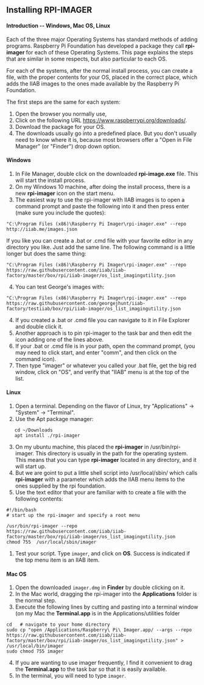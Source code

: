 ## Installing RPI-IMAGER
#### Introduction -- Windows, Mac OS, Linux
Each of the three major Operating Systems has standard methods of adding programs. Raspberry Pi Foundation has developed a package they call **rpi-imager** for each of these Operating Systems. This page explains the steps that are similar in some respects, but also particular to each OS.

For each of the systems, after the normal install process, you can create a file, with the proper contents for your OS, placed in the correct place, which adds the IIAB images to the ones made available by the Raspberry Pi Foundation.

The first steps are the same for each system:
   
1. Open the browser you normally use,
1. Click on the following URL https://www.raspberrypi.org/downloads/.
1. Download the package for your OS.
1. The downloads usually go into a predefined place. But you don't usually need to know where it is, because most browsers offer a "Open in File Manager" (or "Finder") drop down option.
 
#### Windows

1. In File Manager, double click on the downloaded **rpi-image.exe** file. This will start the install process.
1. On my Windows 10 machine, after doing the install process, there is a new **rpi-imager** icon on the start menu. 
1. The easiest way to use the rpi-imager with IIAB images is to open a command prompt and paste the following into it and then press enter (make sure you include the quotes):
```
"C:\Program Files (x86)\Raspberry Pi Imager\rpi-imager.exe" --repo http://iiab.me/images.json
```
If you like you can create a .bat or .cmd file with your favorite editor in any directory you like. Just add the same line.
The following command is a little longer but does the same thing:
```
"C:\Program Files (x86)\Raspberry Pi Imager\rpi-imager.exe" --repo https://raw.githubusercontent.com/iiab/iiab-factory/master/box/rpi/iiab-imager/os_list_imagingutility.json
```

4. You can test George's images with:
```
"C:\Program Files (x86)\Raspberry Pi Imager\rpi-imager.exe" --repo https://raw.githubusercontent.com/georgejhunt/iiab-factory/testiiab/box/rpi/iiab-imager/os_list_imagingutility.json
```

4. If you created a .bat or .cmd file you can navigate to it in File Explorer and double click it.
4. Another approach is to pin rpi-imager to the task bar and then edit the icon adding one of the lines above.
4. If your .bat or .cmd file is in your path, open the command prompt, (you may need to click start, and enter "comm", and then click on the command icon).
4. Then type "imager" or whatever you called your .bat file, get the big red window, click on "OS", and verify that "IIAB" menu is at the top of the list.

#### Linux
 
 1. Open a terminal. Depending on the flavor of Linux, try "Applications" -> "System" -> "Terminal".
 2. Use the Apt package manager:
 ``` 
    cd ~/Downloads
    apt install ./rpi-imager
 ```
 3. On my ubuntu machine, this placed the **rpi-imager** in /usr/bin/rpi-imager. This directory is usually in the path for the operating system. This means that you can type **rpi-imager** located in any directory, and it will start up.
 4. But we are goint to put a little shell script into /usr/local/sbin/ which calls **rpi-imager** with a parameter which adds the IIAB menu items to the ones supplied by the rpi foundation.
 4. Use the text editor that your are familiar with to create a file with the following contents:
 ```
#!/bin/bash
# start up the rpi-imager and specify a root menu

 /usr/bin/rpi-imager --repo https://raw.githubusercontent.com/iiab/iiab-factory/master/box/rpi/iiab-imager/os_list_imagingutility.json
chmod 755  /usr/local/sbin/imager
```
1. Test your script. Type ```imager```, and click on **OS**. Success is indicated if the top menu item is an IIAB item.

#### Mac OS

1. Open the downloaded ```imager.dmg``` in **Finder** by double clicking on it.
1. In the Mac world, dragging the rpi-imager into the **Applications** folder is the normal step.
1. Execute the following lines by cutting and pasting into a terminal window (on my Mac the **Terminal.app** is in the Applications/utilities folder
```
cd   # navigate to your home directory
sudo cp "open /Applications/Raspberry\ Pi\ Imager.app/ --args --repo  https://raw.githubusercontent.com/iiab/iiab-factory/master/box/rpi/iiab-imager/os_list_imagingutility.json" > /usr/local/bin/imager
sudo chmod 755 imager
```
4. If you are wanting to use imager frequently, I find it convenient to drag the **Terminal.app** to the task bar so that it is easily available.
5. In the terminal, you will need to type ```imager```.